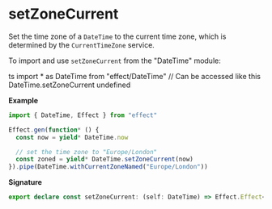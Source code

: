# setZoneCurrent

Set the time zone of a `DateTime` to the current time zone, which is
determined by the `CurrentTimeZone` service.

To import and use `setZoneCurrent` from the "DateTime" module:

ts
import \* as DateTime from "effect/DateTime"
// Can be accessed like this
DateTime.setZoneCurrent
undefined

**Example**

```ts
import { DateTime, Effect } from "effect"

Effect.gen(function* () {
  const now = yield* DateTime.now

  // set the time zone to "Europe/London"
  const zoned = yield* DateTime.setZoneCurrent(now)
}).pipe(DateTime.withCurrentZoneNamed("Europe/London"))
```

**Signature**

```ts
export declare const setZoneCurrent: (self: DateTime) => Effect.Effect<Zoned, never, CurrentTimeZone>
```
